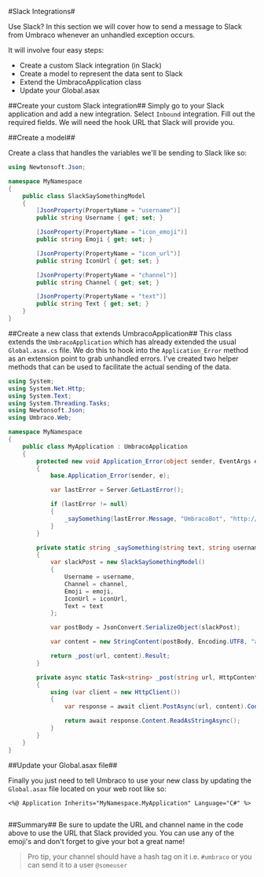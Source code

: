 #Slack Integrations#

Use Slack? In this section we will cover how to send a message to Slack from Umbraco whenever an unhandled exception occurs.

It will involve four easy steps:

* Create a custom Slack integration (in Slack)
* Create a model to represent the data sent to Slack
* Extend the UmbracoApplication class
* Update your Global.asax

##Create your custom Slack integration##
Simply go to your Slack application and add a new integration. Select `Inbound` integration. Fill out the required fields. We will need the hook URL that Slack will provide you.

##Create a model##

Create a class that handles the variables we'll be sending to Slack like so:

```c#
using Newtonsoft.Json;

namespace MyNamespace
{
    public class SlackSaySomethingModel
    {
        [JsonProperty(PropertyName = "username")]
        public string Username { get; set; }

        [JsonProperty(PropertyName = "icon_emoji")]
        public string Emoji { get; set; }

        [JsonProperty(PropertyName = "icon_url")]
        public string IconUrl { get; set; }

        [JsonProperty(PropertyName = "channel")]
        public string Channel { get; set; }

        [JsonProperty(PropertyName = "text")]
        public string Text { get; set; }
    }
}
```

##Create a new class that extends UmbracoApplication##
This class extends the `UmbracoApplication` which has already extended the usual `Global.asax.cs` file. We do this to hook into the `Application_Error` method as an extension point to grab unhandled errors. I've created two helper methods that can be used to facilitate the actual sending of the data.

```c#
using System;
using System.Net.Http;
using System.Text;
using System.Threading.Tasks;
using Newtonsoft.Json;
using Umbraco.Web;

namespace MyNamespace
{
    public class MyApplication : UmbracoApplication
    {
        protected new void Application_Error(object sender, EventArgs e)
        {
            base.Application_Error(sender, e);

            var lastError = Server.GetLastError();

            if (lastError != null)
            {
                _saySomething(lastError.Message, "UmbracoBot", "http://slackurl-goes-here", "#mychannel", ":my_emoji:");   
            }
        }

        private static string _saySomething(string text, string username, string url, string channel = "", string emoji = "", string iconUrl = "")
        {
            var slackPost = new SlackSaySomethingModel()
            {
                Username = username,
                Channel = channel,
                Emoji = emoji,
                IconUrl = iconUrl,
                Text = text
            };

            var postBody = JsonConvert.SerializeObject(slackPost);

            var content = new StringContent(postBody, Encoding.UTF8, "application/json");

            return _post(url, content).Result;
        }

        private async static Task<string> _post(string url, HttpContent content)
        {
            using (var client = new HttpClient())
            {
                var response = await client.PostAsync(url, content).ConfigureAwait(false);

                return await response.Content.ReadAsStringAsync();
            }
        }
    }
}
```

##Update your Global.asax file##

Finally you just need to tell Umbraco to use your new class by updating the `Global.asax` file located on your web root like so:

```
<%@ Application Inherits="MyNamespace.MyApplication" Language="C#" %>
          
```

##Summary##
Be sure to update the URL and channel name in the code above to use the URL that Slack provided you. You can use any of the emoji's and don't forget to give your bot a great name!

>Pro tip, your channel should have a hash tag on it i.e. `#umbraco` or you can send it to a user `@someuser`